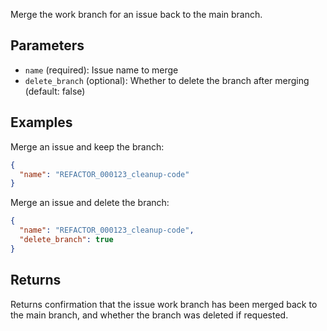 Merge the work branch for an issue back to the main branch.

## Parameters

- `name` (required): Issue name to merge
- `delete_branch` (optional): Whether to delete the branch after merging (default: false)

## Examples

Merge an issue and keep the branch:
```json
{
  "name": "REFACTOR_000123_cleanup-code"
}
```

Merge an issue and delete the branch:
```json
{
  "name": "REFACTOR_000123_cleanup-code",
  "delete_branch": true
}
```

## Returns

Returns confirmation that the issue work branch has been merged back to the main branch, and whether the branch was deleted if requested.